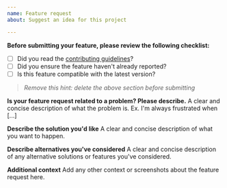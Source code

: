 ```yaml
---
name: Feature request
about: Suggest an idea for this project

---
```


**Before submitting your feature, please review the following checklist:**

- [ ] Did you read the [contributing guidelines](./CONTRIBUTING.md)?
- [ ] Did you ensure the feature haven't already reported?
- [ ] Is this feature compatible with the latest version?

> *Remove this hint: delete the above section before submitting*

**Is your feature request related to a problem? Please describe.**
A clear and concise description of what the problem is. Ex. I'm always frustrated when [...]

**Describe the solution you'd like**
A clear and concise description of what you want to happen.

**Describe alternatives you've considered**
A clear and concise description of any alternative solutions or features you've considered.

**Additional context**
Add any other context or screenshots about the feature request here.
